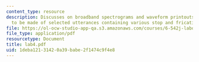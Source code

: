```yaml
---
content_type: resource
description: Discusses on broadband spectrograms and waveform printouts which are
  to be made of selected utterances containing various stop and fricative consonants.
file: https://ol-ocw-studio-app-qa.s3.amazonaws.com/courses/6-542j-laboratory-on-the-physiology-acoustics-and-perception-of-speech-fall-2005/1deba12131420a39babe2f1474c9f4e8_lab4.pdf
file_type: application/pdf
resourcetype: Document
title: lab4.pdf
uid: 1deba121-3142-0a39-babe-2f1474c9f4e8
---
```

